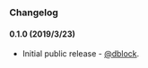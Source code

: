 ### Changelog

#### 0.1.0 (2019/3/23)

* Initial public release - [@dblock](https://github.com/dblock).
